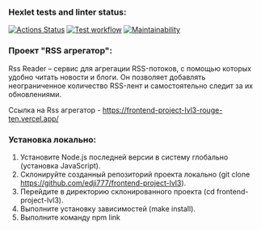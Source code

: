 ### Hexlet tests and linter status:
[![Actions Status](https://github.com/edji777/frontend-project-lvl3/workflows/hexlet-check/badge.svg)](https://github.com/edji777/frontend-project-lvl3/actions)
[![Test workflow](https://github.com/edji777/frontend-project-lvl3/actions/workflows/test.yml/badge.svg)](https://github.com/edji777/frontend-project-lvl3/actions/workflows/test.yml)
[![Maintainability](https://api.codeclimate.com/v1/badges/d681b10147515c2cbf46/maintainability)](https://codeclimate.com/github/edji777/frontend-project-lvl3/maintainability)

### Проект "RSS агрегатор":

Rss Reader – сервис для агрегации RSS-потоков, с помощью которых удобно читать новости и блоги. Он позволяет добавлять неограниченное количество RSS-лент и самостоятельно следит за их обновлениями.

Ссылка на Rss агрегатор - https://frontend-project-lvl3-rouge-ten.vercel.app/

### Установка локально: 

1. Установите Node.js последней версии в систему глобально (установка JavaScript).
2. Склонируйте созданный репозиторий проекта локально (git clone https://github.com/edji777/frontend-project-lvl3).
3. Перейдите в директорию склонированного проекта (cd frontend-project-lvl3).
4. Выполните установку зависимостей (make install).
5. Выполните команду npm link